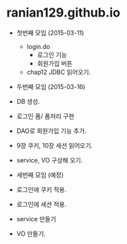 # ranian129.github.io

- 첫번째 모임 (2015-03-11)
  - login.do 
    - 로그인 기능
    - 회원가입 버튼
  - chap12 JDBC 읽어오기.
 
 - 두번째 모임 (2015-03-16)
  - DB 생성.
  - 로그인 폼/ 폼처리 구현
  - DAO로 회원가입 기능 추가.
  - 9장 쿠키, 10장 세션 읽어오기.
  - service, VO 구상해 오기.
  
- 세번째 모임 (예정)
 - 로그인에 쿠키 적용.
 - 로그인에 세션 적용.
 - service 만들기
 - VO 만들기. 